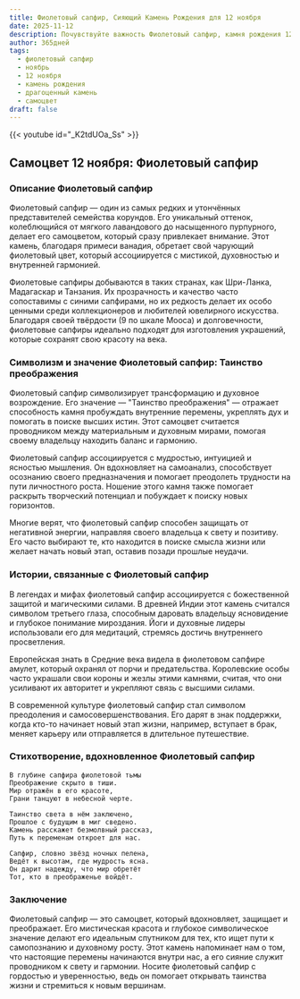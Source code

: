 ```yaml
---
title: Фиолетовый сапфир, Сияющий Камень Рождения для 12 ноября
date: 2025-11-12
description: Почувствуйте важность Фиолетовый сапфир, камня рождения 12 ноября, который символизирует Таинство преображения. Пусть его красота и значение осветят ваш день.
author: 365дней
tags:
  - фиолетовый сапфир
  - ноябрь
  - 12 ноября
  - камень рождения
  - драгоценный камень
  - самоцвет
draft: false
---
```


{{< youtube id="_K2tdUOa_Ss" >}}

## Самоцвет 12 ноября: Фиолетовый сапфир

### Описание Фиолетовый сапфир

Фиолетовый сапфир — один из самых редких и утончённых представителей семейства корундов. Его уникальный оттенок, колеблющийся от мягкого лавандового до насыщенного пурпурного, делает его самоцветом, который сразу привлекает внимание. Этот камень, благодаря примеси ванадия, обретает свой чарующий фиолетовый цвет, который ассоциируется с мистикой, духовностью и внутренней гармонией.

Фиолетовые сапфиры добываются в таких странах, как Шри-Ланка, Мадагаскар и Танзания. Их прозрачность и качество часто сопоставимы с синими сапфирами, но их редкость делает их особо ценными среди коллекционеров и любителей ювелирного искусства. Благодаря своей твёрдости (9 по шкале Мооса) и долговечности, фиолетовые сапфиры идеально подходят для изготовления украшений, которые сохранят свою красоту на века.

### Символизм и значение Фиолетовый сапфир: Таинство преображения

Фиолетовый сапфир символизирует трансформацию и духовное возрождение. Его значение — "Таинство преображения" — отражает способность камня пробуждать внутренние перемены, укреплять дух и помогать в поиске высших истин. Этот самоцвет считается проводником между материальным и духовным мирами, помогая своему владельцу находить баланс и гармонию.

Фиолетовый сапфир ассоциируется с мудростью, интуицией и ясностью мышления. Он вдохновляет на самоанализ, способствует осознанию своего предназначения и помогает преодолеть трудности на пути личностного роста. Ношение этого камня также помогает раскрыть творческий потенциал и побуждает к поиску новых горизонтов.

Многие верят, что фиолетовый сапфир способен защищать от негативной энергии, направляя своего владельца к свету и позитиву. Его часто выбирают те, кто находится в поиске смысла жизни или желает начать новый этап, оставив позади прошлые неудачи.

### Истории, связанные с Фиолетовый сапфир

В легендах и мифах фиолетовый сапфир ассоциируется с божественной защитой и магическими силами. В древней Индии этот камень считался символом третьего глаза, способным даровать владельцу ясновидение и глубокое понимание мироздания. Йоги и духовные лидеры использовали его для медитаций, стремясь достичь внутреннего просветления.

Европейская знать в Средние века видела в фиолетовом сапфире амулет, который охранял от порчи и предательства. Королевские особы часто украшали свои короны и жезлы этими камнями, считая, что они усиливают их авторитет и укрепляют связь с высшими силами.

В современной культуре фиолетовый сапфир стал символом преодоления и самосовершенствования. Его дарят в знак поддержки, когда кто-то начинает новый этап жизни, например, вступает в брак, меняет карьеру или отправляется в длительное путешествие.

### Стихотворение, вдохновленное Фиолетовый сапфир

```
В глубине сапфира фиолетовой тьмы  
Преображение скрыто в тиши.  
Мир отражён в его красоте,  
Грани танцуют в небесной черте.

Таинство света в нём заключено,  
Прошлое с будущим в миг сведено.  
Камень расскажет безмолвный рассказ,  
Путь к переменам откроет для нас.

Сапфир, словно звёзд ночных пелена,  
Ведёт к высотам, где мудрость ясна.  
Он дарит надежду, что мир обретёт  
Тот, кто в преображенье войдёт.
```

### Заключение

Фиолетовый сапфир — это самоцвет, который вдохновляет, защищает и преображает. Его мистическая красота и глубокое символическое значение делают его идеальным спутником для тех, кто ищет пути к самопознанию и духовному росту. Этот камень напоминает нам о том, что настоящие перемены начинаются внутри нас, а его сияние служит проводником к свету и гармонии. Носите фиолетовый сапфир с гордостью и уверенностью, ведь он помогает открывать таинства жизни и стремиться к новым вершинам.
